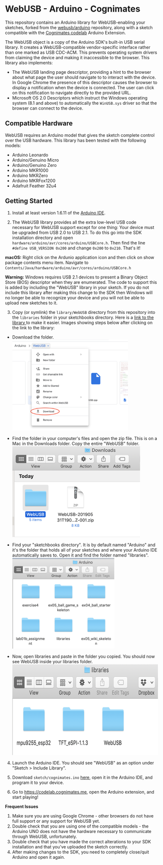 WebUSB - Arduino - Cognimates
================

This repository contains an Arduino library for WebUSB-enabling your sketches, forked from the <a href="https://github.com/webusb/arduino"> webusb/arduino</a> repository, along with a sketch compatible with the <a href="https://codelab.cognimates.me">Cognimates codelab</a> Arduino Extension. 

The WebUSB object is a copy of the Arduino SDK's built-in USB serial library.
It creates a WebUSB-compatible vendor-specific interface rather than one marked
as USB CDC-ACM. This prevents operating system drivers from claiming the device
and making it inaccessible to the browser. This library also implements:

 * The WebUSB landing page descriptor, providing a hint to the browser about
   what page the user should navigate to to interact with the device. In
   Google Chrome the presence of this descriptor causes the browser to display
   a notification when the device is connected. The user can click on this
   notification to navigate directly to the provided URL.
 * Microsoft OS 2.0 Descriptors which instruct the Windows operating system
   (8.1 and above) to automatically the `WinUSB.sys` driver so that the browser
   can connect to the device.

Compatible Hardware
-------------------

WebUSB requires an Arduino model that gives the sketch complete control over the USB hardware. This library has been tested with the following models:

 * Arduino Leonardo
 * Arduino/Genuino Micro
 * Arduino/Genuino Zero
 * Arduino MKR1000
 * Arduino MKRZero
 * Arduino MKRFox1200
 * Adafruit Feather 32u4

Getting Started
---------------

1. Install at least version 1.6.11 of the [Arduino IDE](https://www.arduino.cc/en/Main/Software).

2. The WebUSB library provides all the extra low-level USB code necessary for WebUSB support except for one thing: Your device must be upgraded from USB 2.0 to USB 2.1. To do this go into the SDK installation directory and open `hardware/arduino/avr/cores/arduino/USBCore.h`. Then find the line `#define USB_VERSION 0x200` and change `0x200` to `0x210`. That's it!

  **macOS:** Right click on the Ardunio application icon and then click on show package contents menu item. Navigate to `Contents/Java/hardware/arduino/avr/cores/arduino/USBCore.h`
  
  **Warning:** Windows requires USB 2.1 devices to present a Binary Object Store (BOS) descriptor when they are enumerated. The code to support this is added by including the "WebUSB" library in your sketch. If you do not include this library after making this change to the SDK then Windows will no longer be able to recognize your device and you will not be able to upload new sketches to it.

3. Copy (or symlink) the `library/WebUSB` directory from this repository into the `libraries` folder in your sketchbooks directory. Here is a <a href="https://drive.google.com/drive/folders/1TsQmEgvsSLchIRxgtch64fpfYczd_pWB?usp=sharing" target="_blank"> link to the library </a> to make it easier. Images showing steps below after clicking on the link to the library: 

  * Download the folder. <br><img src="./instruction_images/download-webusb.png" height=300px style="text-align:center;">

  * Find the folder in your computer's files and open the zip file. This is on a Mac in the Downloads folder. Copy the entire "WebUSB" folder. <br><img src="./instruction_images/open-zip.png" height=300px style="text-align:center;">

  * Find your "sketchbooks directory". It is by default named "Arduino" and it's the folder that holds all of your sketches and where your Arduino IDE automatically saves to. Open it and find the folder named "libraries". <br> <img src="./instruction_images/libraries-folder.png" height=300px style="text-align:center;">

  * Now, open libraries and paste in the folder you copied. You should now see WebUSB inside your libraries folder. <br> <img src="./instruction_images/web-usb.png" height=300px style="text-align:center;">

4. Launch the Arduino IDE. You should see "WebUSB" as an option under "Sketch > Include Library".

5. Download `sketch/cognimates.ino` <a href="https://drive.google.com/uc?export=download&id=1mmxHcXB8tpqtn-FFhOdGpaA19qgJTsuI">here</a>, open it in the Arduino IDE, and program it to your device.

6. Go to https://codelab.cognimates.me, open the Arduino extension, and start playing! 

 **Frequent Issues** 
 1. Make sure you are using Google Chrome - other browsers do not have full support or any support for WebUSB yet. 
 2. Double check that you are using one of the compatible models - the Arduino UNO does not have the hardware necessary to communicate through WebUSB, unfortunately. 
 3. Double check that you have made the correct alterations to your SDK installation and that you've uploaded the sketch correctly. 
 4. After making changes to the SDK, you need to completely close/quit Arduino and open it again. 
